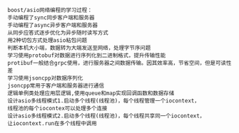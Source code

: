 	boost/asio网络编程的学习过程：
	手动编程了sync同步客户端和服务器
	手动编程了async异步客户端和服务器
	从同步应答式逐步优化为异步随时读写方式
	用2种切包方式处理asio粘包问题
	判断本机大小端，数据转为大端发送至网络，处理字节序问题
	学习使用protobuf对数据进行序列化到二进制格式，提升传输性能
	protibuf一般结合grpc使用，进行服务器之间数据传输。因其效率高，节省空间，但是可读性差
	学习使用jsoncpp对数据序列化
	jsoncpp常用于客户端和服务器进行通信
	逻辑单例类处理应用层逻辑,使用queue和map实现回调函数和数据存储
	设计asio多线程模式1.启动多个线程(线程池)，每个线程管理一个iocontext，
	线程池的每个iocontex可以处理多个连接
	设计asio多线程模式2.启动多个线程(线程池)，每个线程共享同一个iocontext，
	让iocontext.run在多个线程中调用